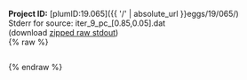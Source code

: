 **Project ID:** [plumID:19.065]({{ '/' | absolute_url }}eggs/19/065/)  
Stderr for source:  iter_9_pc_[0.85,0.05].dat   
(download [zipped raw stdout](iter_9_pc_[0.85,0.05].dat.plumed_master.stdout.txt.zip))  
{% raw %}
<pre>
</pre>
{% endraw %}
